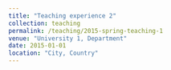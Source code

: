 ```yaml
---
title: "Teaching experience 2"
collection: teaching
permalink: /teaching/2015-spring-teaching-1
venue: "University 1, Department"
date: 2015-01-01
location: "City, Country"
---
```


